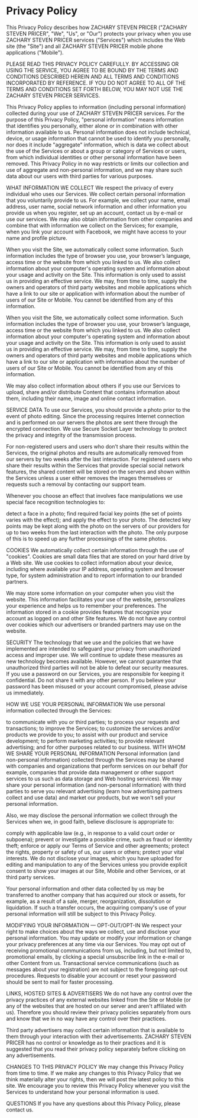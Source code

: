 # Privacy Policy

This Privacy Policy describes how ZACHARY STEVEN PRICER ("ZACHARY STEVEN PRICER", "We", "Us", or "Our") protects your privacy when you use ZACHARY STEVEN PRICER services ("Services") which includes the Web site (the "Site") and all ZACHARY STEVEN PRICER mobile phone applications ("Mobile").

PLEASE READ THIS PRIVACY POLICY CAREFULLY. BY ACCESSING OR USING THE SERVICE, YOU AGREE TO BE BOUND BY THE TERMS AND CONDITIONS DESCRIBED HEREIN AND ALL TERMS AND CONDITIONS INCORPORATED BY REFERENCE. IF YOU DO NOT AGREE TO ALL OF THE TERMS AND CONDITIONS SET FORTH BELOW, YOU MAY NOT USE THE ZACHARY STEVEN PRICER SERVICES.

This Privacy Policy applies to information (including personal information) collected during your use of ZACHARY STEVEN PRICER services. For the purpose of this Privacy Policy, "personal information" means information that identifies you personally, either alone or in combination with other information available to us. Personal information does not include technical, device, or usage information that cannot be used to identify you personally, nor does it include "aggregate" information, which is data we collect about the use of the Services or about a group or category of Services or users, from which individual identities or other personal information have been removed. This Privacy Policy in no way restricts or limits our collection and use of aggregate and non-personal information, and we may share such data about our users with third parties for various purposes.

WHAT INFORMATION WE COLLECT
We respect the privacy of every individual who uses our Services. We collect certain personal information that you voluntarily provide to us. For example, we collect your name, email address, user name, social network information and other information you provide us when you register, set up an account, contact us by e-mail or use our services. We may also obtain information from other companies and combine that with information we collect on the Services; for example, when you link your account with Facebook, we might have access to your name and profile picture.

When you visit the Site, we automatically collect some information. Such information includes the type of browser you use, your browser’s language, access time or the website from which you linked to us. We also collect information about your computer's operating system and information about your usage and activity on the Site. This information is only used to assist us in providing an effective service. We may, from time to time, supply the owners and operators of third party websites and mobile applications which have a link to our site or application with information about the number of users of our Site or Mobile. You cannot be identified from any of this information.

When you visit the Site, we automatically collect some information. Such information includes the type of browser you use, your browser’s language, access time or the website from which you linked to us. We also collect information about your computer's operating system and information about your usage and activity on the Site. This information is only used to assist us in providing an effective service. We may, from time to time, supply the owners and operators of third party websites and mobile applications which have a link to our site or application with information about the number of users of our Site or Mobile. You cannot be identified from any of this information.

We may also collect information about others if you use our Services to upload, share and/or distribute Content that contains information about them, including their name, image and online contact information.

SERVICE DATA
To use our Services, you should provide a photo prior to the event of photo editing. Since the processing requires Internet connection and is performed on our servers the photos are sent there through the encrypted connection. We use Secure Socket Layer technology to protect the privacy and integrity of the transmission process.

For non-registered users and users who don’t share their results within the Services, the original photos and results are automatically removed from our servers by two weeks after the last interaction. For registered users who share their results within the Services that provide special social network features, the shared content will be stored on the servers and shown within the Services unless a user either removes the images themselves or requests such a removal by contacting our support team.

Whenever you choose an effect that involves face manipulations we use special face recognition technologies to:

detect a face in a photo;
find required facial key points (the set of points varies with the effect);
and apply the effect to your photo.
The detected key points may be kept along with the photo on the servers of our providers for up to two weeks from the last interaction with the photo. The only purpose of this is to speed up any further processings of the same photos.

COOKIES
We automatically collect certain information through the use of "cookies". Cookies are small data files that are stored on your hard drive by a Web site. We use cookies to collect information about your device, including where available your IP address, operating system and browser type, for system administration and to report information to our branded partners.

We may store some information on your computer when you visit the website. This information facilitates your use of the website, personalizes your experience and helps us to remember your preferences. The information stored in a cookie provides features that recognize your account as logged on and other Site features. We do not have any control over cookies which our advertisers or branded partners may use on the website.

SECURITY
The technology that we use and the policies that we have implemented are intended to safeguard your privacy from unauthorized access and improper use. We will continue to update these measures as new technology becomes available. However, we cannot guarantee that unauthorized third parties will not be able to defeat our security measures. If you use a password on our Services, you are responsible for keeping it confidential. Do not share it with any other person. If you believe your password has been misused or your account compromised, please advise us immediately.

HOW WE USE YOUR PERSONAL INFORMATION
We use personal information collected through the Services:

to communicate with you or third parties;
to process your requests and transactions;
to improve the Services;
to customize the services and/or products we provide to you;
to assist with our product and service development;
to perform marketing activities;
to provide relevant advertising;
and for other purposes related to our business.
WITH WHOM WE SHARE YOUR PERSONAL INFORMATION
Personal information (and non-personal information) collected through the Services may be shared with companies and organizations that perform services on our behalf (for example, companies that provide data management or other support services to us such as data storage and Web hosting services). We may share your personal information (and non-personal information) with third parties to serve you relevant advertising (learn how advertising partners collect and use data) and market our products, but we won't sell your personal information.

Also, we may disclose the personal information we collect through the Services when we, in good faith, believe disclosure is appropriate to:

comply with applicable law (e.g., in response to a valid court order or subpoena);
prevent or investigate a possible crime, such as fraud or identity theft;
enforce or apply our Terms of Service and other agreements;
protect the rights, property or safety of us, our users or others;
protect your vital interests.
We do not disclose your images, which you have uploaded for editing and manipulation to any of the Services unless you provide explicit consent to show your images at our Site, Mobile and other Services, or at third party services.

Your personal information and other data collected by us may be transferred to another company that has acquired our stock or assets, for example, as a result of a sale, merger, reorganization, dissolution or liquidation. If such a transfer occurs, the acquiring company's use of your personal information will still be subject to this Privacy Policy.

MODIFYING YOUR INFORMATION — OPT-OUT/OPT-IN
We respect your right to make choices about the ways we collect, use and disclose your personal information. You may update or modify your information or change your privacy preferences at any time via our Services. You may opt out of receiving promotional communications from us, including, but not limited to, promotional emails, by clicking a special unsubscribe link in the e-mail or other Content from us. Transactional service communications (such as messages about your registration) are not subject to the foregoing opt-out procedures. Requests to disable your account or reset your password should be sent to mail for faster processing.

LINKS, HOSTED SITES & ADVERTISERS
We do not have any control over the privacy practices of any external websites linked from the Site or Mobile (or any of the websites that are hosted on our server and aren't affiliated with us). Therefore you should review their privacy policies separately from ours and know that we in no way have any control over their practices.

Third party advertisers may collect certain information that is available to them through your interaction with their advertisements. ZACHARY STEVEN PRICER has no control or knowledge as to their practices and it is suggested that you read their privacy policy separately before clicking on any advertisements.

CHANGES TO THIS PRIVACY POLICY
We may change this Privacy Policy from time to time. If we make any changes to this Privacy Policy that we think materially alter your rights, then we will post the latest policy to this site. We encourage you to review this Privacy Policy whenever you visit the Services to understand how your personal information is used.

QUESTIONS
If you have any questions about this Privacy Policy, please contact us.
